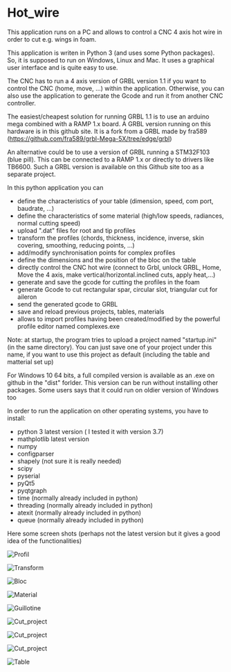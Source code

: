 # Hot_wire

This application runs on a PC and allows to control a CNC 4 axis hot wire in order to cut e.g. wings in foam.

This application is writen in Python 3 (and uses some Python packages).
So, it is supposed to run on Windows, Linux and Mac.
It uses a graphical user interface and is quite easy to use. 

The CNC has to run a 4 axis version of GRBL version 1.1 if you want to control the CNC (home, move, ...) within the application.
Otherwise, you can also use the application to generate the Gcode and run it from another CNC controller. 

The easiest/cheapest solution for running GRBL 1.1 is to use an arduino mega combined with a RAMP 1.x board.
A GRBL version running on this hardware is in this github site. It is a fork from a GRBL made by fra589 (https://github.com/fra589/grbl-Mega-5X/tree/edge/grbl) 

An alternative could be to use a version of GRBL running a STM32F103 (blue pill). This can be connected to a RAMP 1.x or directly to drivers like TB6600. Such a GRBL version is available on this Github site too as a separate project. 

In this python application you can
- define the characteristics of your table (dimension, speed, com port, baudrate, ...)
- define the characteristics of some material (high/low speeds, radiances, normal cutting speed)
- upload ".dat" files for root and tip profiles
- transform the profiles (chords, thickness, incidence, inverse, skin covering, smoothing, reducing points, ...)
- add/modify synchronisation points for complex profiles
- define the dimensions and the position of the bloc on the table
- directly control the CNC hot wire (connect to Grbl, unlock GRBL, Home, Move the 4 axis, make vertical/horizontal.inclined cuts, apply heat,...)
- generate and save the gcode for cutting the profiles in the foam
- generate Gcode to cut rectangular spar, circular slot, triangular cut for aileron
- send the generated gcode to GRBL
- save and reload previous projects, tables, materials
- allows to import profiles having been created/modified by the powerful profile editor named complexes.exe

Note: at startup, the program tries to upload a project named "startup.ini" (in the same directory).
You can just save one of your project under this name, if you want to use this project as default (including the table and matterial set up)  

For Windows 10 64 bits, a full compiled version is available as an .exe on github in the "dist" forlder.
This version can be run without installing other packages.
Some users says that it could run on oldier version of Windows too

In order to run the application on other operating systems, you have to install:
- python 3 latest version ( I tested it with version 3.7)
- mathplotlib latest version
- numpy
- configparser
- shapely (not sure it is really needed)
- scipy
- pyserial
- pyQt5
- pyqtgraph
- time  (normally already included in python)
- threading (normally already included in python)
- atexit (normally already included in python)
- queue (normally already included in python)

Here some screen shots (perhaps not the latest version but it gives a good idea of the functionalities)

![Profil](https://github.com/mstrens/Hot_wire_QT/blob/main/image/Profil.png)

![Transform](https://github.com/mstrens/Hot_wire_QT/blob/main/image/Transform.png)

![Bloc](https://github.com/mstrens/Hot_wire_QT/blob/main/image/Bloc.png)

![Material](https://github.com/mstrens/Hot_wire_QT/blob/main/image/Material.png)

![Guillotine](https://github.com/mstrens/Hot_wire_QT/blob/main/image/Guillotine.png)

![Cut_project](https://github.com/mstrens/Hot_wire_QT/blob/main/image/Cut%20project%20Top%20view.png)

![Cut_project](https://github.com/mstrens/Hot_wire_QT/blob/main/image/Cut%20project%20RootTip%20view.png)

![Cut_project](https://github.com/mstrens/Hot_wire_QT/blob/main/image/Cut%20spar.png)

![Table](https://github.com/mstrens/Hot_wire_QT/blob/main/image/Table.png)
